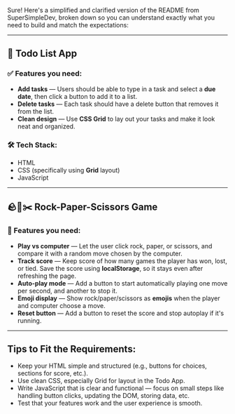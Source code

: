 Sure! Here's a simplified and clarified version of the README from SuperSimpleDev, broken down so you can understand exactly what you need to build and match the expectations:

---

## 📝 Todo List App

### ✅ Features you need:

* **Add tasks** — Users should be able to type in a task and select a **due date**, then click a button to add it to a list.
* **Delete tasks** — Each task should have a delete button that removes it from the list.
* **Clean design** — Use **CSS Grid** to lay out your tasks and make it look neat and organized.

### 🛠️ Tech Stack:

* HTML
* CSS (specifically using **Grid** layout)
* JavaScript

---

## 🪨📄✂️ Rock-Paper-Scissors Game

### 🎯 Features you need:

* **Play vs computer** — Let the user click rock, paper, or scissors, and compare it with a random move chosen by the computer.
* **Track score** — Keep score of how many games the player has won, lost, or tied. Save the score using **localStorage**, so it stays even after refreshing the page.
* **Auto-play mode** — Add a button to start automatically playing one move per second, and another to stop it.
* **Emoji display** — Show rock/paper/scissors as **emojis** when the player and computer choose a move.
* **Reset button** — Add a button to reset the score and stop autoplay if it's running.

---

## Tips to Fit the Requirements:

* Keep your HTML simple and structured (e.g., buttons for choices, sections for score, etc.).
* Use clean CSS, especially Grid for layout in the Todo App.
* Write JavaScript that is clear and functional — focus on small steps like handling button clicks, updating the DOM, storing data, etc.
* Test that your features work and the user experience is smooth.



